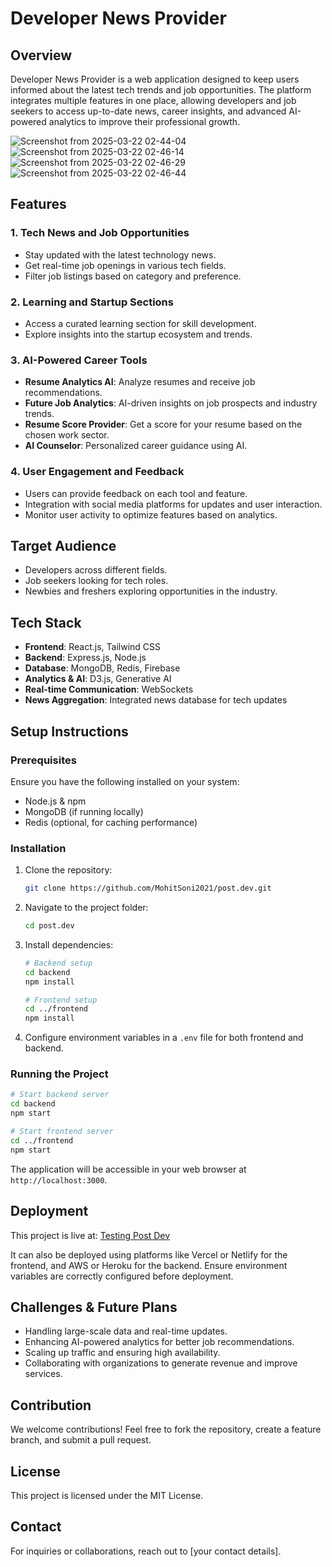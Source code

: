 # Developer News Provider

## Overview
Developer News Provider is a web application designed to keep users informed about the latest tech trends and job opportunities. The platform integrates multiple features in one place, allowing developers and job seekers to access up-to-date news, career insights, and advanced AI-powered analytics to improve their professional growth.

![Screenshot from 2025-03-22 02-44-04](https://github.com/user-attachments/assets/457ab5c4-8069-4eb6-8b73-002809637399)
![Screenshot from 2025-03-22 02-46-14](https://github.com/user-attachments/assets/34d773be-2d39-44fa-b5a2-eecdde7e24db)
![Screenshot from 2025-03-22 02-46-29](https://github.com/user-attachments/assets/07efe1bf-3585-43aa-948f-ed329e101ace)
![Screenshot from 2025-03-22 02-46-44](https://github.com/user-attachments/assets/8cd8c361-ad25-470e-8365-1eacdfc898ff)

## Features

### 1. **Tech News and Job Opportunities**
- Stay updated with the latest technology news.
- Get real-time job openings in various tech fields.
- Filter job listings based on category and preference.

### 2. **Learning and Startup Sections**
- Access a curated learning section for skill development.
- Explore insights into the startup ecosystem and trends.

### 3. **AI-Powered Career Tools**
- **Resume Analytics AI**: Analyze resumes and receive job recommendations.
- **Future Job Analytics**: AI-driven insights on job prospects and industry trends.
- **Resume Score Provider**: Get a score for your resume based on the chosen work sector.
- **AI Counselor**: Personalized career guidance using AI.

### 4. **User Engagement and Feedback**
- Users can provide feedback on each tool and feature.
- Integration with social media platforms for updates and user interaction.
- Monitor user activity to optimize features based on analytics.

## Target Audience
- Developers across different fields.
- Job seekers looking for tech roles.
- Newbies and freshers exploring opportunities in the industry.

## Tech Stack
- **Frontend**: React.js, Tailwind CSS
- **Backend**: Express.js, Node.js
- **Database**: MongoDB, Redis, Firebase
- **Analytics & AI**: D3.js, Generative AI
- **Real-time Communication**: WebSockets
- **News Aggregation**: Integrated news database for tech updates

## Setup Instructions

### Prerequisites
Ensure you have the following installed on your system:
- Node.js & npm
- MongoDB (if running locally)
- Redis (optional, for caching performance)

### Installation
1. Clone the repository:
   ```bash
   git clone https://github.com/MohitSoni2021/post.dev.git
   ```
2. Navigate to the project folder:
   ```bash
   cd post.dev
   ```
3. Install dependencies:
   ```bash
   # Backend setup
   cd backend
   npm install

   # Frontend setup
   cd ../frontend
   npm install
   ```
4. Configure environment variables in a `.env` file for both frontend and backend.

### Running the Project
```bash
# Start backend server
cd backend
npm start

# Start frontend server
cd ../frontend
npm start
```
The application will be accessible in your web browser at `http://localhost:3000`.

## Deployment
This project is live at: [Testing Post Dev](https://testing-post-dev.vercel.app/welcome)

It can also be deployed using platforms like Vercel or Netlify for the frontend, and AWS or Heroku for the backend. Ensure environment variables are correctly configured before deployment.

## Challenges & Future Plans
- Handling large-scale data and real-time updates.
- Enhancing AI-powered analytics for better job recommendations.
- Scaling up traffic and ensuring high availability.
- Collaborating with organizations to generate revenue and improve services.

## Contribution
We welcome contributions! Feel free to fork the repository, create a feature branch, and submit a pull request.

## License
This project is licensed under the MIT License.

## Contact
For inquiries or collaborations, reach out to [your contact details].

